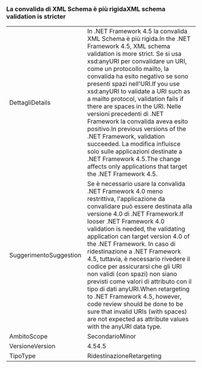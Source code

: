 ### <a name="xml-schema-validation-is-stricter"></a><span data-ttu-id="7497e-101">La convalida di XML Schema è più rigida</span><span class="sxs-lookup"><span data-stu-id="7497e-101">XML schema validation is stricter</span></span>

|   |   |
|---|---|
|<span data-ttu-id="7497e-102">Dettagli</span><span class="sxs-lookup"><span data-stu-id="7497e-102">Details</span></span>|<span data-ttu-id="7497e-103">In .NET Framework 4.5 la convalida XML Schema è più rigida.</span><span class="sxs-lookup"><span data-stu-id="7497e-103">In the .NET Framework 4.5, XML schema validation is more strict.</span></span> <span data-ttu-id="7497e-104">Se si usa xsd:anyURI per convalidare un URI, come un protocollo mailto, la convalida ha esito negativo se sono presenti spazi nell'URI.</span><span class="sxs-lookup"><span data-stu-id="7497e-104">If you use xsd:anyURI to validate a URI such as a mailto protocol, validation fails if there are spaces in the URI.</span></span> <span data-ttu-id="7497e-105">Nelle versioni precedenti di .NET Framework la convalida aveva esito positivo.</span><span class="sxs-lookup"><span data-stu-id="7497e-105">In previous versions of the .NET Framework, validation succeeded.</span></span> <span data-ttu-id="7497e-106">La modifica influisce solo sulle applicazioni destinate a .NET Framework 4.5.</span><span class="sxs-lookup"><span data-stu-id="7497e-106">The change affects only applications that target the .NET Framework 4.5.</span></span>|
|<span data-ttu-id="7497e-107">Suggerimento</span><span class="sxs-lookup"><span data-stu-id="7497e-107">Suggestion</span></span>|<span data-ttu-id="7497e-108">Se è necessario usare la convalida .NET Framework 4.0 meno restrittiva, l'applicazione da convalidare può essere destinata alla versione 4.0 di .NET Framework.</span><span class="sxs-lookup"><span data-stu-id="7497e-108">If looser .NET Framework 4.0 validation is needed, the validating application can target version 4.0 of the .NET Framework.</span></span> <span data-ttu-id="7497e-109">In caso di ridestinazione a .NET Framework 4.5, tuttavia, è necessario rivedere il codice per assicurarsi che gli URI non validi (con spazi) non siano previsti come valori di attributo con il tipo di dati anyURI.</span><span class="sxs-lookup"><span data-stu-id="7497e-109">When retargeting to .NET Framework 4.5, however, code review should be done to be sure that invalid URIs (with spaces) are not expected as attribute values with the anyURI data type.</span></span>|
|<span data-ttu-id="7497e-110">Ambito</span><span class="sxs-lookup"><span data-stu-id="7497e-110">Scope</span></span>|<span data-ttu-id="7497e-111">Secondario</span><span class="sxs-lookup"><span data-stu-id="7497e-111">Minor</span></span>|
|<span data-ttu-id="7497e-112">Versione</span><span class="sxs-lookup"><span data-stu-id="7497e-112">Version</span></span>|<span data-ttu-id="7497e-113">4.5</span><span class="sxs-lookup"><span data-stu-id="7497e-113">4.5</span></span>|
|<span data-ttu-id="7497e-114">Tipo</span><span class="sxs-lookup"><span data-stu-id="7497e-114">Type</span></span>|<span data-ttu-id="7497e-115">Ridestinazione</span><span class="sxs-lookup"><span data-stu-id="7497e-115">Retargeting</span></span>|

